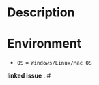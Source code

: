 # Description
<!-- Deskripsikan tentang perubahan yang kamu berikan. -->
<!-- jelaskan secara detail tentang perubahan yang kamu berikan. -->

# Environment

- ``OS`` = `Windows/Linux/Mac OS`


**linked issue** : # <!--optional -->